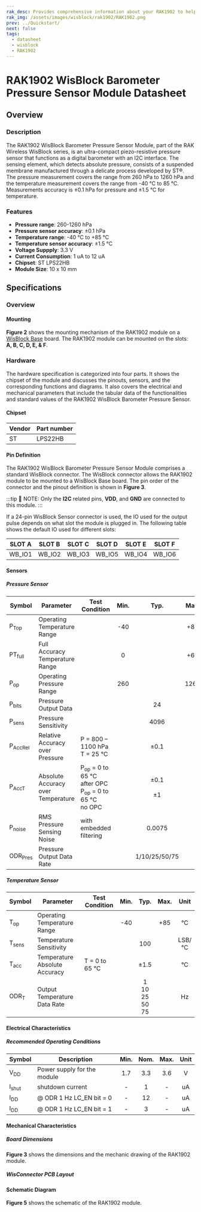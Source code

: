 ```yaml
---
rak_desc: Provides comprehensive information about your RAK1902 to help you use it. This information includes technical specifications, characteristics, and requirements, and it also discusses the device components.
rak_img: /assets/images/wisblock/rak1902/RAK1902.png
prev: ../Quickstart/
next: false
tags:
  - datasheet
  - wisblock
  - RAK1902
---
```


# RAK1902 WisBlock Barometer Pressure Sensor Module Datasheet

## Overview

<rk-img
  src="/assets/images/wisblock/rak1902/datasheet/RAK1902.svg"
  width="50%"
  caption="RAK1902 WisBlock Sensor"
/>

### Description

The RAK1902 WisBlock Barometer Pressure Sensor Module, part of the RAK Wireless WisBlock series, is an ultra-compact piezo-resistive pressure sensor that functions as a digital barometer with an I2C interface. The sensing element, which detects absolute pressure, consists of a suspended membrane manufactured through a delicate process developed by ST®. The pressure measurement covers the range from 260&nbsp;hPa to 1260&nbsp;hPa and the temperature measurement covers the range from -40&nbsp;°C to 85&nbsp;°C. Measurements accuracy is ±0.1&nbsp;hPa for pressure and ±1.5&nbsp;°C for temperature.

### Features
* **Pressure range**: 260-1260&nbsp;hPa
* **Pressure sensor accuracy**: ±0.1&nbsp;hPa
* **Temperature range**: -40&nbsp;°C to +85&nbsp;°C
* **Temperature sensor accuracy**: ±1.5&nbsp;°C
* **Voltage Suppply**: 3.3&nbsp;V
* **Current Consumption**: 1&nbsp;uA to 12&nbsp;uA
* **Chipset**: ST LPS22HB
* **Module Size**: 10 x 10&nbsp;mm

## Specifications
### Overview


#### Mounting

**Figure 2** shows the mounting mechanism of the RAK1902 module on a [WisBlock Base](https://docs.rakwireless.com/Product-Categories/WisBlock/#wisblock-base) board. The RAK1902 module can be mounted on the slots: **A, B, C, D, E, & F**.

<rk-img
  src="/assets/images/wisblock/rak1902/datasheet/RAK19xx_mounting.png"
  width="50%"
  caption="RAK1902 WisBlock Sensor Mounting"
/>

### Hardware

The hardware specification is categorized into four parts. It shows the chipset of the module and discusses the pinouts, sensors, and the corresponding functions and diagrams. It also covers the electrical and mechanical parameters that include the tabular data of the functionalities and standard values of the RAK1902 WisBlock Barometer Pressure Sensor.

####  Chipset
| Vendor | Part number |
| ------ | ----------- |
| ST     | LPS22HB     |

#### Pin Definition

The RAK1902 WisBlock Barometer Pressure Sensor Module comprises a standard WisBlock connector. The WisBlock connector allows the RAK1902 module to be mounted to a WisBlock Base board. The pin order of the connector and the pinout definition is shown in **Figure 3**.

<rk-img
  src="/assets/images/wisblock/rak1902/datasheet/RAK1902_pinout.svg"
  width="60%"
  caption="RAK1902 WisBlock Sensor connector pinout"
/>

:::tip 📝 NOTE:
Only the **I2C** related pins, **VDD**, and **GND** are connected to this module.
:::

If a 24-pin WisBlock Sensor connector is used, the IO used for the output pulse depends on what slot the module is plugged in. The following table shows the default IO used for different slots:

| SLOT A | SLOT B  | SLOT C | SLOT D | SLOT E | SLOT F |
| ------ | ------ | ------ | ------ | ------ | ------ |
| WB_IO1 | WB_IO2 | WB_IO3 | WB_IO5 | WB_IO4 | WB_IO6 |

#### Sensors
##### Pressure Sensor
| Symbol             | Parameter                          | Test Condition                                                                                           | Min. |          Typ.           | Max. |      Unit      |
| ------------------ | ---------------------------------- | -------------------------------------------------------------------------------------------------------- | :--: | :---------------------: | :--: | :------------: |
| P<sub>Top</sub>    | Operating Temperature Range        |                                                                                                          | -40  |                         | +85  |       °C       |
| PT<sub>full</sub>  | Full Accuracy Temperature Range    |                                                                                                          |  0   |                         | +65  |       °C       |
| P<sub>op</sub>     | Operating Pressure Range           |                                                                                                          | 260  |                         | 1260 |      hPa       |
| P<sub>bits</sub>   | Pressure Output Data               |                                                                                                          |      |           24            |      |      bits      |
| P<sub>sens</sub>   | Pressure Sensitivity               |                                                                                                          |      |          4096           |      |    LSB/hPa     |
| P<sub>AccRel</sub> | Relative Accuracy over Pressure    | P = 800 – 1100&nbsp;hPa <br /> T = 25&nbsp;°C                                                            |      |          ±0.1           |      |      hPa       |
| P<sub>AccT</sub>   | Absolute Accuracy over Temperature | P<sub>op</sub> = 0 to 65&nbsp;°C <br /> after OPC  <br /> P<sub>op</sub> = 0 to 65&nbsp;°C <br /> no OPC |      | ±0.1 <br />  <br />  ±1 |      |      hPa       |
| P<sub>noise</sub>  | RMS Pressure Sensing Noise         | with embedded filtering                                                                                  |      |         0.0075          |      | hPa <br /> RMS |
| ODR<sub>Pres</sub> | Pressure Output Data Rate          |                                                                                                          |      |      1/10/25/50/75      |      |       Hz       |

##### Temperature Sensor
| Symbol           | Parameter                     | Test Condition      | Min. |                   Typ.                    | Max. |  Unit  |
| ---------------- | ----------------------------- | ------------------- | :--: | :---------------------------------------: | :--: | :----: |
| T<sub>op</sub>   | Operating Temperature Range   |                     | -40  |                                           | +85  |   °C   |
| T<sub>sens</sub> | Temperature Sensitivity       |                     |      |                    100                    |      | LSB/°C |
| T<sub>acc</sub>  | Temperature Absolute Accuracy | T = 0 to 65&nbsp;°C |      |                   ±1.5                    |      |   °C   |
| ODR<sub>T</sub>  | Output Temperature Data Rate  |                     |      | 1 <br /> 10 <br /> 25 <br /> 50 <br /> 75 |      |   Hz   |

#### Electrical Characteristics
##### Recommended Operating Conditions

| Symbol           | Description                   | Min.  | Nom.  | Max.  | Unit  |
| ---------------- | ----------------------------- | :---: | :---: | :---: | :---: |
| V<sub>DD</sub>   | Power supply for the module   |  1.7  |  3.3  |  3.6  |   V   |
| I<sub>shut</sub> | shutdown current              |   -   |   1   |   -   |  uA   |
| I<sub>DD</sub>   | @ ODR 1&nbsp;Hz LC_EN bit = 0 |   -   |  12   |   -   |  uA   |
| I<sub>DD</sub>   | @ ODR 1&nbsp;Hz LC_EN bit = 1 |   -   |   3   |   -   |  uA   |

#### Mechanical Characteristics

##### Board Dimensions

**Figure 3** shows the dimensions and the mechanic drawing of the RAK1902 module.

<rk-img
  src="/assets/images/wisblock/rak1902/datasheet/RAK19xx_mechanic_drawing.png"
  width="60%"
  caption="RAK1902 WisBlock Sensor Mechanic Drawing"
/>

##### WisConnector PCB Layout

<rk-img
  src="/assets/images/wisblock/rak1902/datasheet/MxxS1003K6M.png"
  width="100%"
  caption="WisConnector PCB footprint and recommendations"
/>

#### Schematic Diagram
**Figure 5** shows the schematic of the RAK1902 module.

<rk-img
  src="/assets/images/wisblock/rak1902/datasheet/RAK1902_schematics.png"
  width="70%"
  caption="RAK1902 WisBlock Sensor schematics"
/>

